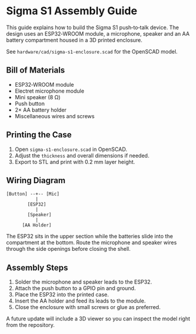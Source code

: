 # Sigma S1 Assembly Guide

This guide explains how to build the Sigma S1 push‑to‑talk device.
The design uses an ESP32‑WROOM module, a microphone, speaker and
an AA battery compartment housed in a 3D printed enclosure.

See `hardware/cad/sigma-s1-enclosure.scad` for the OpenSCAD model.

## Bill of Materials

- ESP32‑WROOM module
- Electret microphone module
- Mini speaker (8 Ω)
- Push button
- 2× AA battery holder
- Miscellaneous wires and screws

## Printing the Case

1. Open `sigma-s1-enclosure.scad` in OpenSCAD.
2. Adjust the `thickness` and overall dimensions if needed.
3. Export to STL and print with 0.2 mm layer height.

## Wiring Diagram

```
[Button] --+-- [Mic]
           |
        [ESP32]
           |
        [Speaker]
           |
      [AA Holder]
```

The ESP32 sits in the upper section while the batteries slide into the
compartment at the bottom. Route the microphone and speaker wires through
the side openings before closing the shell.

## Assembly Steps

1. Solder the microphone and speaker leads to the ESP32.
2. Attach the push button to a GPIO pin and ground.
3. Place the ESP32 into the printed case.
4. Insert the AA holder and feed its leads to the module.
5. Close the enclosure with small screws or glue as preferred.

A future update will include a 3D viewer so you can inspect the model
right from the repository.
